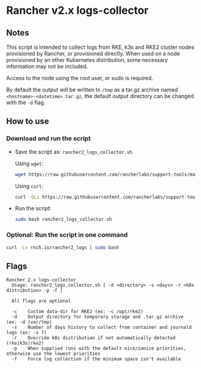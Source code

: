 # Rancher v2.x logs-collector

## Notes

This script is intended to collect logs from RKE, k3s and RKE2 cluster nodes provisioned by Rancher, or provisioned directly. When used on a node provisioned by an other Kubernetes distribution, some necessary information may not be included.

Access to the node using the root user, or sudo is required.

By default the output will be written to `/tmp` as a tar.gz archive named `<hostname>-<datetime>.tar.gz`, the default output directory can be changed with the `-d` flag.

## How to use

### Download and run the script
* Save the script as: `rancher2_logs_collector.sh`

  Using `wget`:
    ```bash
    wget https://raw.githubusercontent.com/rancherlabs/support-tools/master/collection/rancher/v2.x/logs-collector/rancher2_logs_collector.sh
    ```
  Using `curl`:
    ```bash
    curl -OLs https://raw.githubusercontent.com/rancherlabs/support-tools/master/collection/rancher/v2.x/logs-collector/rancher2_logs_collector.sh
    ```
 
* Run the script:
  ```bash
  sudo bash rancher2_logs_collector.sh
  ```
### Optional: Run the script in one command
  ```bash
  curl -Ls rnch.io/rancher2_logs | sudo bash
  ```

## Flags

```
Rancher 2.x logs-collector
  Usage: rancher2_logs_collector.sh [ -d <directory> -s <days> -r <k8s distribution> -p -f ]

  All flags are optional

  -c    Custom data-dir for RKE2 (ex: -c /opt/rke2)
  -d    Output directory for temporary storage and .tar.gz archive (ex: -d /var/tmp)
  -s    Number of days history to collect from container and journald logs (ex: -s 7)
  -r    Override k8s distribution if not automatically detected (rke|k3s|rke2)
  -p    When supplied runs with the default nice/ionice priorities, otherwise use the lowest priorities
  -f    Force log collection if the minimum space isn't available
```
